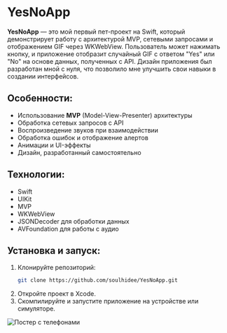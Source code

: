 # YesNoApp

**YesNoApp** — это мой первый пет-проект на Swift, который демонстрирует работу с архитектурой MVP, сетевыми запросами и отображением GIF через WKWebView. Пользователь может нажимать кнопку, и приложение отобразит случайный GIF с ответом "Yes" или "No" на основе данных, полученных с API. Дизайн приложения был разработан мной с нуля, что позволило мне улучшить свои навыки в создании интерфейсов.

## Особенности:
- Использование **MVP** (Model-View-Presenter) архитектуры
- Обработка сетевых запросов с API
- Воспроизведение звуков при взаимодействии
- Обработка ошибок и отображение алертов
- Анимации и UI-эффекты
- Дизайн, разработанный самостоятельно

## Технологии:
- Swift
- UIKit
- MVP
- WKWebView
- JSONDecoder для обработки данных
- AVFoundation для работы с аудио

## Установка и запуск:
1. Клонируйте репозиторий:
   ```bash
   git clone https://github.com/soulhidee/YesNoApp.git
2. Откройте проект в Xcode.
3. Скомпилируйте и запустите приложение на устройстве или симуляторе.

![Постер с телефонами](Images/presentation.jpeg)
